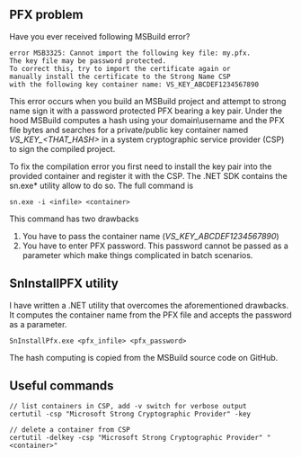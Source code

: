 ## PFX problem

Have you ever received following MSBuild error?
```
error MSB3325: Cannot import the following key file: my.pfx. 
The key file may be password protected. 
To correct this, try to import the certificate again or 
manually install the certificate to the Strong Name CSP 
with the following key container name: VS_KEY_ABCDEF1234567890
```
This error occurs when you build an MSBuild project and attempt to strong name sign it with a password protected PFX bearing a key pair. Under the hood MSBuild computes a hash using your domain\username and the PFX file bytes and searches for a private/public key container named *VS_KEY_\<THAT_HASH\>* in a system cryptographic service provider (CSP) to sign the compiled project.

To fix the compilation error you first need to install the key pair into the provided container and register it with the CSP. The .NET SDK contains the sn.exe* utility allow to do so. The full command is 
```
sn.exe -i <infile> <container>
```
This command has two drawbacks 

 1.  You have  to pass the container name (*VS_KEY_ABCDEF1234567890*)
 2. You have to enter PFX password. This password cannot be passed as a parameter which make things complicated in batch scenarios.

## SnInstallPFX utility
I have written a .NET utility that overcomes the aforementioned drawbacks. It computes the container name from the PFX file and accepts the password as a parameter. 

```
SnInstallPfx.exe <pfx_infile> <pfx_password>
```
The hash computing is copied from the MSBuild source code on GitHub.
## Useful commands

```
// list containers in CSP, add -v switch for verbose output
certutil -csp "Microsoft Strong Cryptographic Provider" -key

// delete a container from CSP
certutil -delkey -csp "Microsoft Strong Cryptographic Provider" "<container>"

```
